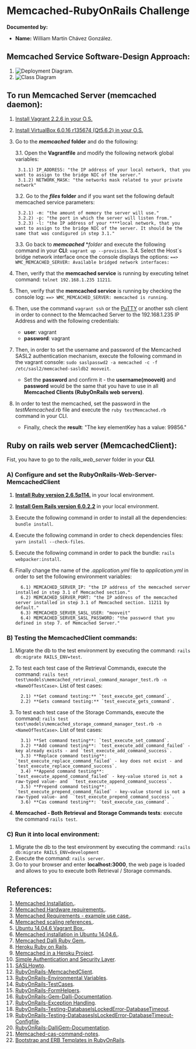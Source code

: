 # Memcached-RubyOnRails Challenge
**Documented by:** 
- **Name:** William Martín Chávez González.

## Memcached Service Software-Design Approach:
1. ![Deployment Diagram](https://github.com/willy23martin/coding-challenges/tree/master/william-martin-chavez-ruby-challenge/documents/Design/Architecture/Deployment_diagram.jpg).
2. ![Class Diagram](https://github.com/willy23martin/coding-challenges/tree/master/william-martin-chavez-ruby-challenge/documents/Design/Detailed/Class_diagram.jpg)

## To run Memcached Server (memcached daemon):
 1. [Install Vagrant 2.2.6 in your O.S.](https://releases.hashicorp.com/vagrant/2.2.6/)
 2. [Install VirtualBox  6.0.16 r135674 (Qt5.6.2) in your O.S.](https://download.virtualbox.org/virtualbox/5.1.20/)
 3. Go to the ***memcached*** **folder** and do the following:
 
    3.1. Open the **Vagrantfile** and modify the following network global variables:
     
         3.1.1) IP_ADDRESS: "the IP address of your local network, that you want to assign to the bridge NIC of the server."
         3.1.2) NETWORK_MASK: "the networks mask related to your private network" 
    
    3.2. Go to the ***files* folder** and if you want set the following default memcached service parameters:
     
         3.2.1) -m: "the amount of memory the server will use."
         3.2.2) -p: "the port in which the server will listen from."
         3.2.3) -l: "the IP address of your ****local network, that you want to assign to the bridge NIC of the server. It should be the same that was condigured in step 3.1."
    
    3.3. Go back to ***memcached*** **folder* and execute the following command in your **CLI**: `vagrant up --provision`.
    3.4. Select the Host´s bridge network interface once the console displays the options: `==> WMC_MEMCACHED_SERVER: Available bridged network interfaces:`
    
 4. Then, verify that the **memcached service** is running by executing telnet command: `telnet 192.168.1.235 11211`.
 5. Then, verify that the **memcached service** is running by checking the console log: `==> WMC_MEMCACHED_SERVER: memcached is running`.
 6. Then, use the command `vagrant ssh` or the [PuTTY](https://www.putty.org/) or another ssh client in order to connect to the Memcached Server to the 192.168.1.235 IP Address
  and with the following credentials:
    * **user**: vagrant
    * **password**: vagrant
 7. Then, in order to set the username and password of the Memcached SASL2 authentication mechanism,
    execute the following command in the vagrant console: `sudo saslpasswd2 -a memcached -c -f /etc/sasl2/memcached-sasldb2 mooveit`.
    * Set the **password** and confirm it - the **username(mooveit)** and **password** would be the same that you have to use in all
    **Memcached Clients (RubyOnRails web servers)**.
 8. In order to test the memcached, set the password in the *testMemcached.rb* file and execute the `ruby testMemcached.rb` command in your CLI.
    * Finally, check the **result**: "The key elementKey has a value: 99856."
     
## Ruby on rails web server (MemcachedClient):
Fist, you have to go to the *rails_web_server* folder in your **CLI**.

### A) Configure and set the RubyOnRails-Web-Server-MemcachedClient
1. **[Install Ruby version 2.6.5p114.](https://rubyinstaller.org/)** in your local environment.
2. **[Install Gem Rails version 6.0.2.2](https://rubygems.org/gems/rails/versions/6.0.2.2)** in your local environment.
3. Execute the following command in order to install all the dependencies: `bundle install`.
4. Execute the following command in order to check dependencies files: `yarn install --check-files`.
5. Execute the following command in order to pack the bundle: `rails webpacker:install`.
6. Finally change the name of the *.application.yml* file to *application.yml* in order to set the following
environment variables:
 
         6.1) MEMCACHED_SERVER_IP: "the IP address of the memcached server installed in step 3.1 of Memcached section."
         6.2) MEMCACHED_SERVER_PORT: "the IP address of the memcached server installed in step 3.1 of Memcached section. 11211 by default."
         6.3) MEMCACHED_SERVER_SASL_USER: "mooveit"
         6.4) MEMCACHED_SERVER_SASL_PASSWORD: "the password that you defined in step 7. of Memcached Server."       
        

### B) Testing the MemcachedClient commands:
1. Migrate the db to the test environment by executing the command: `rails db:migrate RAILS_ENV=test`.
2. To test each test case of the Retrieval Commands, execute the command: `rails test test\models\memcached_retrieval_command_manager_test.rb -n <NameOfTestCase>`. List of test cases:

         2.1) **Get command testing:** `test_execute_get_command`.
         2.2) **Gets command testing:** `test_execute_gets_command`. 

3. To test each test case of the Storage Commands, execute the command: `rails test test\models\memcached_storage_command_manager_test.rb -n <NameOfTestCase>`. List of test cases:

         3.1) **Set command testing**: `test_execute_set_command`.
         3.2) **Add command testing**: `test_execute_add_command_failed` - key already exists - and `test_execute_add_command_success`. 
		 3.3) **Replace command testing**: `test_execute_replace_command_failed` - key does not exist - and `test_execute_replace_command_success`.
		 3.4) **Append command testing**: `test_execute_append_command_failed` - key-value stored is not a raw-typed value- and  `test_execute_append_command_success`.
		 3.5) **Prepend command testing**: `test_execute_prepend_command_failed` - key-value stored is not a raw-typed value- and  `test_execute_prepend_command_success`.
		 3.6) **Cas command testing**: `test_execute_cas_command`. 

4. **Memcached - Both Retrieval and Storage Commands tests**: execute the command `rails test`.
 
### C) Run it into local environment:
1. Migrate the db to the test environment by executing the command: `rails db:migrate RAILS_ENV=development`
2. Execute the command: `rails server`.
3. Go to your browser and enter **localhost:3000**, the web page is loaded and allows to you
to execute both Retrieval / Storage commands.

## References:
1. [Memcached Installation.](https://memcached.org/downloads).
2. [Memcached Hardware requirements.](https://github.com/memcached/memcached/wiki/Hardware).
3. [Memcached Requirements - example use case.](https://github.com/memcached/memcached/wiki/TutorialCachingStory).
4. [Memcached scaling references.](https://www.youtube.com/watch?v=1MAgt0bFdwM).
5. [Ubuntu 14.04.6 Vagrant Box.](https://app.vagrantup.com/ubuntu/boxes/trusty64).
6. [Memcached installation in Ubuntu 14.04.6.](https://www.digitalocean.com/community/tutorials/how-to-install-and-secure-memcached-on-ubuntu-16-04).
7. [Memcached Dalli Ruby Gem.](https://redislabs.com/lp/rails-memcached/).
8. [Heroku Ruby on Rails](https://devcenter.heroku.com/articles/getting-started-with-rails5).
9. [Memcached in a Heroku Project](https://devcenter.heroku.com/articles/memcachedcloud#using-memcached-from-ruby).
10. [Simple Authentication and Security Layer](https://www.digitalocean.com/community/tutorials/how-to-install-and-secure-memcached-on-ubuntu-16-04).
11. [SASLHowto](https://github.com/memcached/memcached/wiki/SASLHowto).
12. [RubyOnRails-MemcachedClient](https://redislabs.com/lp/rails-memcached/).
13. [RubyOnRails-Environmental Variables](https://hackernoon.com/how-to-setup-environmental-variables-in-a-rails-application-ipdz3ygs).
14. [RubyOnRails-TestCases](https://guides.rubyonrails.org/testing.html).
15. [RubyOnRails-FormHelpers](https://guides.rubyonrails.org/form_helpers.html).
16. [RubyOnRails-Gem-Dalli-Documentation](https://www.rubydoc.info/github/mperham/dalli/Dalli/Client). 
17. [RubyOnRails-Exception Handling](http://rubylearning.com/satishtalim/ruby_exceptions.html).
18. [RubyOnRails-Testing-DatabaseIsLockedError-DatabaseTimeout](https://stackoverflow.com/questions/7154664/ruby-sqlite3busyexception-database-is-locked).
19. [RubyOnRails-Testing-DatabasesIsLockedError-DatabaseTimeout-Configfile](https://github.com/rails/rails/issues/30937).
20. [RubyOnRails-DalliGem-Documentation](https://github.com/petergoldstein/dalli).
21. [Memcached-cas-command-notes](https://devcenter.heroku.com/articles/advanced-memcache).
22. [Bootstrap and ERB Templates in RubyOnRails](https://melvinchng.github.io/rails/BootstrapFramework.html#chapter-1-bootstrap-framework).